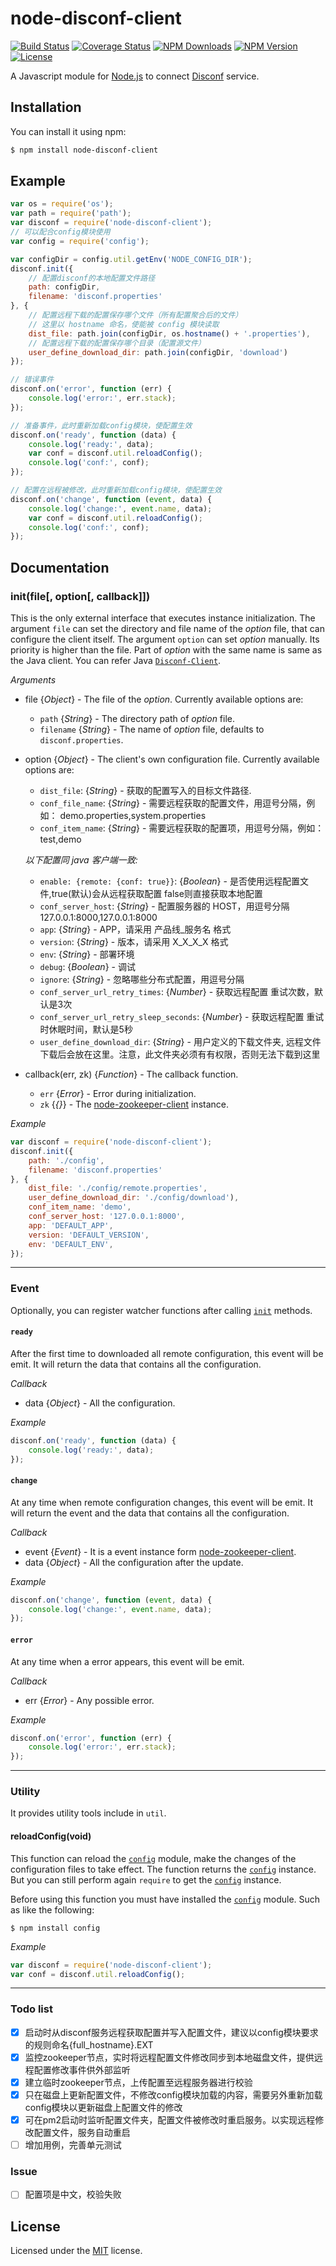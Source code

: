 # node-disconf-client

[![Build Status](https://api.travis-ci.org/Corey600/node-disconf-client.svg)](http://travis-ci.org/Corey600/node-disconf-client)
[![Coverage Status](https://coveralls.io/repos/github/Corey600/node-disconf-client/badge.svg)](https://coveralls.io/github/Corey600/node-disconf-client)
[![NPM Downloads](https://img.shields.io/npm/dm/node-disconf-client.svg?style=flat)](https://www.npmjs.org/package/node-disconf-client)
[![NPM Version](http://img.shields.io/npm/v/node-disconf-client.svg?style=flat)](https://www.npmjs.org/package/node-disconf-client)
[![License](https://img.shields.io/npm/l/node-disconf-client.svg?style=flat)](https://www.npmjs.org/package/node-disconf-client)

A Javascript module for
[Node.js](http://nodejs.org)
to connect
[Disconf](https://github.com/knightliao/disconf)
service.

## Installation

You can install it using npm:

```bash
$ npm install node-disconf-client
```

## Example

```javascript
var os = require('os');
var path = require('path');
var disconf = require('node-disconf-client');
// 可以配合config模块使用
var config = require('config');

var configDir = config.util.getEnv('NODE_CONFIG_DIR');
disconf.init({
    // 配置disconf的本地配置文件路径
    path: configDir,
    filename: 'disconf.properties'
}, {
    // 配置远程下载的配置保存哪个文件（所有配置聚合后的文件）
    // 这里以 hostname 命名，使能被 config 模块读取
    dist_file: path.join(configDir, os.hostname() + '.properties'),
    // 配置远程下载的配置保存哪个目录（配置源文件）
    user_define_download_dir: path.join(configDir, 'download')
});

// 错误事件
disconf.on('error', function (err) {
    console.log('error:', err.stack);
});

// 准备事件，此时重新加载config模块，使配置生效
disconf.on('ready', function (data) {
    console.log('ready:', data);
    var conf = disconf.util.reloadConfig();
    console.log('conf:', conf);
});

// 配置在远程被修改，此时重新加载config模块，使配置生效
disconf.on('change', function (event, data) {
    console.log('change:', event.name, data);
    var conf = disconf.util.reloadConfig();
    console.log('conf:', conf);
});
```

## Documentation

### init(file[, option[, callback]])

This is the only external interface that executes instance initialization. The argument `file` can set the directory and file name of the _option_ file, that can configure the client itself. The argument `option` can set _option_ manually. Its priority is higher than the file. Part of _option_ with the same name is same as the Java client. You can refer Java [`Disconf-Client`](https://github.com/knightliao/disconf/wiki/%E9%85%8D%E7%BD%AE%E8%AF%B4%E6%98%8E).

*Arguments*

* file {*Object*} - The file of the _option_. Currently available options are:

    * `path` {*String*} - The directory path of _option_ file.
    * `filename` {*String*} - The name of _option_ file, defaults to `disconf.properties`.


* option {*Object*} - The client's own configuration file. Currently available options are:

    * `dist_file`: {*String*} - 获取的配置写入的目标文件路径.
    * `conf_file_name`: {*String*} - 需要远程获取的配置文件，用逗号分隔，例如： demo.properties,system.properties
    * `conf_item_name`: {*String*} - 需要远程获取的配置项，用逗号分隔，例如： test,demo

    _以下配置同 java 客户端一致:_
    * `enable: {remote: {conf: true}}`: {*Boolean*} - 是否使用远程配置文件,true(默认)会从远程获取配置 false则直接获取本地配置
    * `conf_server_host`: {*String*} - 配置服务器的 HOST，用逗号分隔 127.0.0.1:8000,127.0.0.1:8000
    * `app`: {*String*} - APP，请采用 产品线_服务名 格式
    * `version`: {*String*} - 版本，请采用 X_X_X_X 格式
    * `env`: {*String*} - 部署环境
    * `debug`: {*Boolean*} - 调试
    * `ignore`: {*String*} - 忽略哪些分布式配置，用逗号分隔
    * `conf_server_url_retry_times`: {*Number*} - 获取远程配置 重试次数，默认是3次
    * `conf_server_url_retry_sleep_seconds`: {*Number*} - 获取远程配置 重试时休眠时间，默认是5秒
    * `user_define_download_dir`: {*String*} - 用户定义的下载文件夹, 远程文件下载后会放在这里。注意，此文件夹必须有有权限，否则无法下载到这里


* callback(err, zk) {*Function*} - The callback function.

    * `err` {*Error*} - Error during initialization.
    * `zk` {*{}*} - The [node-zookeeper-client](https://github.com/alexguan/node-zookeeper-client) instance.

*Example*

```javascript
var disconf = require('node-disconf-client');
disconf.init({
    path: './config',
    filename: 'disconf.properties'
}, {
    dist_file: './config/remote.properties',
    user_define_download_dir: './config/download'),
    conf_item_name: 'demo',
    conf_server_host: '127.0.0.1:8000',
    app: 'DEFAULT_APP',
    version: 'DEFAULT_VERSION',
    env: 'DEFAULT_ENV',
});
```

----

### Event

Optionally, you can register watcher functions after calling
[`init`](#disconfinitfile-option-callback) methods.

#### `ready`

After the first time to downloaded all remote configuration, this event will be emit. It will return the data that contains all the configuration.

*Callback*

* data {*Object*} - All the configuration.

*Example*

```javascript
disconf.on('ready', function (data) {
    console.log('ready:', data);
});
```

#### `change`

At any time when remote configuration changes, this event will be emit. It will return the event and the data that contains all the configuration.

*Callback*

* event {*Event*} - It is a event instance form [node-zookeeper-client](https://github.com/alexguan/node-zookeeper-client#event).
* data {*Object*} - All the configuration after the update.

*Example*

```javascript
disconf.on('change', function (event, data) {
    console.log('change:', event.name, data);
});
```

#### `error`

At any time when a error appears, this event will be emit.

*Callback*

* err {*Error*} - Any possible error.

*Example*

```javascript
disconf.on('error', function (err) {
    console.log('error:', err.stack);
});
```

----

### Utility

It provides utility tools include in `util`.

#### reloadConfig(void)

This function can reload the [`config`](https://github.com/lorenwest/node-config) module, make the changes of the configuration files to take effect. The function returns the [`config`](https://github.com/lorenwest/node-config) instance. But you can still perform again `require` to get the [`config`](https://github.com/lorenwest/node-config) instance.

Before using this function you must have installed the [`config`](https://github.com/lorenwest/node-config) module. Such as like the following:

```
$ npm install config
```

*Example*

```javascript
var disconf = require('node-disconf-client');
var conf = disconf.util.reloadConfig();
```

----

### Todo list

- [x] 启动时从disconf服务远程获取配置并写入配置文件，建议以config模块要求的规则命名{full_hostname}.EXT
- [x] 监控zookeeper节点，实时将远程配置文件修改同步到本地磁盘文件，提供远程配置修改事件供外部监听
- [x] 建立临时zookeeper节点，上传配置至远程服务器进行校验
- [x] 只在磁盘上更新配置文件，不修改config模块加载的内容，需要另外重新加载config模块以更新磁盘上配置文件的修改
- [x] 可在pm2启动时监听配置文件夹，配置文件被修改时重启服务。以实现远程修改配置文件，服务自动重启
- [ ] 增加用例，完善单元测试

### Issue

- [ ] 配置项是中文，校验失败

## License

Licensed under the
[MIT](http://opensource.org/licenses/MIT)
license.
